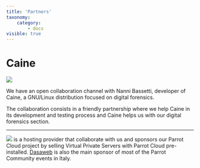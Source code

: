 ```yaml
---
title: 'Partners'
taxonomy:
    category:
        - docs
visible: true
---
```


# Caine

<html><a href="http://www.caine-live.net" target="_blank" class="btn btn-primary"><img src="https://docs.parrotsec.org/lib/exe/fetch.php/caine.png?w=600&tok=056fa2" type=image></a></html>

We have an open collaboration channel with Nanni Bassetti, developer of Caine, a GNU/Linux distribution focused on digital forensics.

The collaboration consists in a friendly partnership where we help Caine in its development and testing process and Caine helps us with our digital forensics section.

***

<html><a href="https://www.dasaweb.net/" target="_blank" class="btn btn-primary"><img src="https://docs.parrotsec.org/lib/exe/fetch.php/dasaweb.png?w=400&tok=454005" type=image></a></html> is a hosting provider that collaborate with us and sponsors our Parrot Cloud project by selling Virtual Private Servers with Parrot Cloud pre-installed.

<html><a href="https://www.dasaweb.net/" target="_blank" class="btn btn-primary">Dasaweb</a></html> is also the main sponsor of most of the Parrot Community events in Italy.